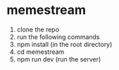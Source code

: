 # memestream

1. clone the repo
2. run the following commands
3. npm install (in the root directory)
4. cd memestream
5. npm run dev (run the server)
